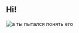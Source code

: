 ## Hi!
![а ты пытался понять его](https://github.com/user-attachments/assets/82729b70-2588-4e15-a8de-e3424be90787)
